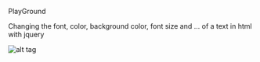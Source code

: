 PlayGround


Changing the font, color, background color, font size and ... of a text in html with jquery




![alt tag](https://cloud.githubusercontent.com/assets/14148466/24720218/95daae92-1a3c-11e7-9df7-1c7a7aa780ff.png)
